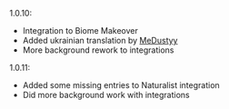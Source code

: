1.0.10:
- Integration to Biome Makeover
- Added ukrainian translation by [MeDustyy](https://github.com/MeDustyy)
- More background rework to integrations

1.0.11:
- Added some missing entries to Naturalist integration
- Did more background work with integrations